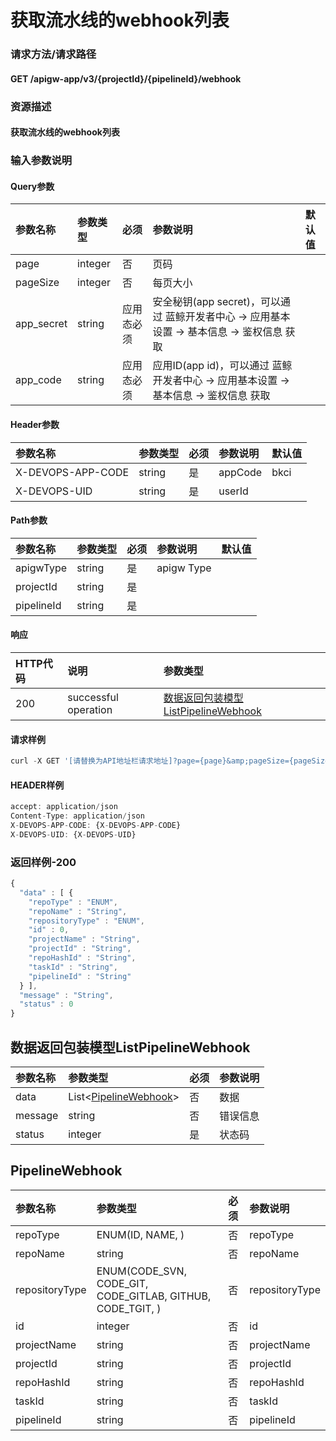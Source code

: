 # 获取流水线的webhook列表

### 请求方法/请求路径

#### GET  /apigw-app/v3/{projectId}/{pipelineId}/webhook

### 资源描述

#### 获取流水线的webhook列表

### 输入参数说明

#### Query参数

| 参数名称 | 参数类型 | 必须 | 参数说明 | 默认值 |
| :--- | :--- | :--- | :--- | :--- |
| page | integer | 否 | 页码 |  |
| pageSize | integer | 否 | 每页大小 |  |
| app\_secret | string | 应用态必须 | 安全秘钥\(app secret\)，可以通过 蓝鲸开发者中心 -&gt; 应用基本设置 -&gt; 基本信息 -&gt; 鉴权信息 获取 |  |
| app\_code | string | 应用态必须 | 应用ID\(app id\)，可以通过 蓝鲸开发者中心 -&gt; 应用基本设置 -&gt; 基本信息 -&gt; 鉴权信息 获取 |  |

#### Header参数

| 参数名称 | 参数类型 | 必须 | 参数说明 | 默认值 |
| :--- | :--- | :--- | :--- | :--- |
| X-DEVOPS-APP-CODE | string | 是 | appCode | bkci |
| X-DEVOPS-UID | string | 是 | userId |  |

#### Path参数

| 参数名称 | 参数类型 | 必须 | 参数说明 | 默认值 |
| :--- | :--- | :--- | :--- | :--- |
| apigwType | string | 是 | apigw Type |  |
| projectId | string | 是 |  |  |
| pipelineId | string | 是 |  |  |

#### 响应

| HTTP代码 | 说明 | 参数类型 |
| :--- | :--- | :--- |
| 200 | successful operation | [数据返回包装模型ListPipelineWebhook](huo-qu-liu-shui-xian-de-webhook-lie-biao.md) |

#### 请求样例

```javascript
curl -X GET '[请替换为API地址栏请求地址]?page={page}&amp;pageSize={pageSize}&amp;app_secret={app_secret}&amp;app_code={app_code}'
```

#### HEADER样例

```javascript
accept: application/json
Content-Type: application/json
X-DEVOPS-APP-CODE: {X-DEVOPS-APP-CODE}
X-DEVOPS-UID: {X-DEVOPS-UID}
```

### 返回样例-200

```javascript
{
  "data" : [ {
    "repoType" : "ENUM",
    "repoName" : "String",
    "repositoryType" : "ENUM",
    "id" : 0,
    "projectName" : "String",
    "projectId" : "String",
    "repoHashId" : "String",
    "taskId" : "String",
    "pipelineId" : "String"
  } ],
  "message" : "String",
  "status" : 0
}
```

## 数据返回包装模型ListPipelineWebhook

| 参数名称 | 参数类型 | 必须 | 参数说明 |
| :--- | :--- | :--- | :--- |
| data | List&lt;[PipelineWebhook](huo-qu-liu-shui-xian-de-webhook-lie-biao.md)&gt; | 否 | 数据 |
| message | string | 否 | 错误信息 |
| status | integer | 是 | 状态码 |

## PipelineWebhook

| 参数名称 | 参数类型 | 必须 | 参数说明 |
| :--- | :--- | :--- | :--- |
| repoType | ENUM\(ID, NAME, \) | 否 | repoType |
| repoName | string | 否 | repoName |
| repositoryType | ENUM\(CODE\_SVN, CODE\_GIT, CODE\_GITLAB, GITHUB, CODE\_TGIT, \) | 否 | repositoryType |
| id | integer | 否 | id |
| projectName | string | 否 | projectName |
| projectId | string | 否 | projectId |
| repoHashId | string | 否 | repoHashId |
| taskId | string | 否 | taskId |
| pipelineId | string | 否 | pipelineId |

